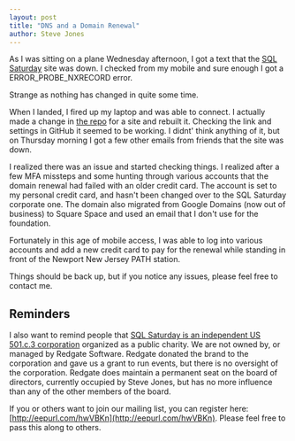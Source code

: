 ```yaml
---
layout: post
title: "DNS and a Domain Renewal"
author: Steve Jones
---
```

As I was sitting on a plane Wednesday afternoon, I got a text that the [SQL Saturday](https://sqlsaturday.com/) site was down. I checked from my mobile and sure enough I got a ERROR_PROBE_NXRECORD error.

Strange as nothing has changed in quite some time.

When I landed, I fired up my laptop and was able to connect. I actually made a change in [the repo](https://github.com/sqlsaturday/sqlsatwebsite) for a site and rebuilt it. Checking the link and settings in GitHub it seemed to be working. I didnt' think anything of it, but on Thursday morning I got a few other emails from friends that the site was down.

I realized there was an issue and started checking things. I realized after a few MFA missteps and some hunting through various accounts that the domain renewal had failed with an older credit card. The account is set to my personal credit card, and hasn't been changed over to the SQL Saturday corporate one. The domain also migrated from Google Domains (now out of business) to Square Space and used an email that I don't use for the foundation.

Fortunately in this age of mobile access, I was able to log into various accounts and add a new credit card to pay for the renewal while standing in front of the Newport New Jersey PATH station.

Things should be back up, but if you notice any issues, please feel free to contact me.


## Reminders

I also want to remind people that [SQL Saturday is an independent US 501.c.3 corporation](https://blog.sqlsaturday.com/2021-11-18-nonprofit/) organized as a public charity. We are not owned by, or managed by Redgate Software. Redgate donated the brand to the corporation and gave us a grant to run events, but there is no oversight of the corporation. Redgate does maintain a permanent seat on the board of directors, currently occupied by Steve Jones, but has no more influence than any of the other members of the board.

If you or others want to join our mailing list, you can register here: [http://eepurl.com/hwVBKn](http://eepurl.com/hwVBKn). Please feel free to pass this along to others.
